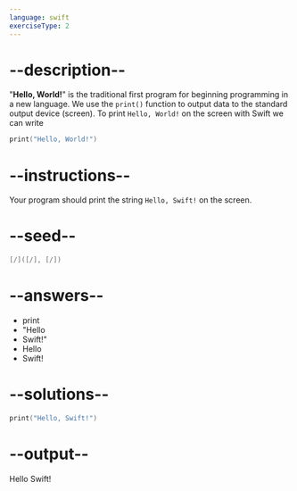 ```yaml
---
language: swift
exerciseType: 2
---
```


# --description--

"__Hello, World!__" is the traditional first program for beginning programming in a new language.
We use the `print()` function to output data to the standard output device (screen).
To print `Hello, World!` on the screen with Swift we can write
```swift
print("Hello, World!")
```

# --instructions--

Your program should print the string `Hello, Swift!` on the screen.

# --seed--

```swift
[/]([/], [/])
```

# --answers--

- print
- "Hello
- Swift!"
- Hello
- Swift!

# --solutions--

```swift
print("Hello, Swift!")
```

# --output--

Hello Swift!
